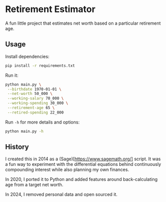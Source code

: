 # Retirement Estimator

A fun little project that estimates net worth based on a particular retirement age.

## Usage

Install dependencies:
```bash
pip install -r requirements.txt
```

Run it:
```bash
python main.py \
 --birthdate 1970-01-01 \
 --net-worth 50_000 \
 --working-salary 70_000 \
 --working-spending 30_000 \
 --retirement-age 65 \
 --retired-spending 22_000
```

Run `-h` for more details and options:
```bash
python main.py -h
```

## History

I created this in 2014 as a (Sage)[https://www.sagemath.org/] script. It was a fun way to experiment with the differential equations behind continuously compounding interest while also planning my own finances. 

In 2020, I ported it to Python and added features around back-calculating age from a target net worth.

In 2024, I removed personal data and open sourced it.